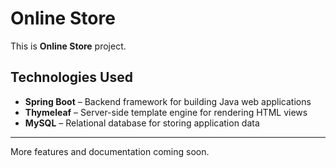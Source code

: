 # Online Store

This is  **Online Store** project.

## Technologies Used

- **Spring Boot** – Backend framework for building Java web applications
- **Thymeleaf** – Server-side template engine for rendering HTML views
- **MySQL** – Relational database for storing application data

---

More features and documentation coming soon.

